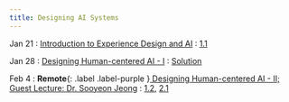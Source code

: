 ```yaml
---
title: Designing AI Systems
---
```


Jan 21
: [Introduction to Experience Design and AI](#)
  : [1.1](#)

Jan 28
: [Designing Human-centered AI - I](#)
  : [Solution](#)

Feb 4
: **Remote**{: .label .label-purple }[ Designing Human-centered AI - II; Guest Lecture: Dr. Sooyeon Jeong](#)
  : [1.2](#), [2.1](#)



<!-- Oct 2
: [Tracing, IntLists, & Recursion](#)
  : [2.1](#)
: **HW 1 due**{: .label .label-red }
 -->